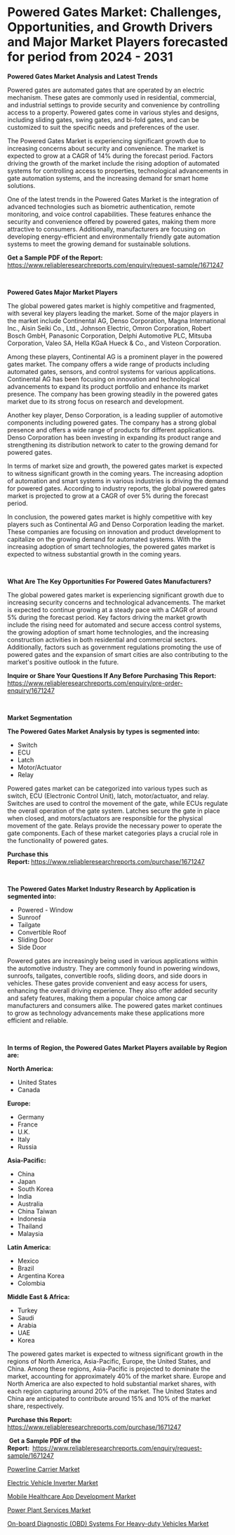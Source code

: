 <p><h1>Powered Gates Market: Challenges, Opportunities, and Growth Drivers and Major Market Players forecasted for period from 2024 - 2031</h1></p><p><strong>Powered Gates Market Analysis and Latest Trends</strong></p>
<p><p>Powered gates are automated gates that are operated by an electric mechanism. These gates are commonly used in residential, commercial, and industrial settings to provide security and convenience by controlling access to a property. Powered gates come in various styles and designs, including sliding gates, swing gates, and bi-fold gates, and can be customized to suit the specific needs and preferences of the user.</p><p>The Powered Gates Market is experiencing significant growth due to increasing concerns about security and convenience. The market is expected to grow at a CAGR of 14% during the forecast period. Factors driving the growth of the market include the rising adoption of automated systems for controlling access to properties, technological advancements in gate automation systems, and the increasing demand for smart home solutions.</p><p>One of the latest trends in the Powered Gates Market is the integration of advanced technologies such as biometric authentication, remote monitoring, and voice control capabilities. These features enhance the security and convenience offered by powered gates, making them more attractive to consumers. Additionally, manufacturers are focusing on developing energy-efficient and environmentally friendly gate automation systems to meet the growing demand for sustainable solutions.</p></p>
<p><strong>Get a Sample PDF of the Report:&nbsp;</strong> <a href="https://www.reliableresearchreports.com/enquiry/request-sample/1671247">https://www.reliableresearchreports.com/enquiry/request-sample/1671247</a></p>
<p>&nbsp;</p>
<p><strong>Powered Gates Major Market Players</strong></p>
<p><p>The global powered gates market is highly competitive and fragmented, with several key players leading the market. Some of the major players in the market include Continental AG, Denso Corporation, Magna International Inc., Aisin Seiki Co., Ltd., Johnson Electric, Omron Corporation, Robert Bosch GmbH, Panasonic Corporation, Delphi Automotive PLC, Mitsuba Corporation, Valeo SA, Hella KGaA Hueck & Co., and Visteon Corporation.</p><p>Among these players, Continental AG is a prominent player in the powered gates market. The company offers a wide range of products including automated gates, sensors, and control systems for various applications. Continental AG has been focusing on innovation and technological advancements to expand its product portfolio and enhance its market presence. The company has been growing steadily in the powered gates market due to its strong focus on research and development.</p><p>Another key player, Denso Corporation, is a leading supplier of automotive components including powered gates. The company has a strong global presence and offers a wide range of products for different applications. Denso Corporation has been investing in expanding its product range and strengthening its distribution network to cater to the growing demand for powered gates.</p><p>In terms of market size and growth, the powered gates market is expected to witness significant growth in the coming years. The increasing adoption of automation and smart systems in various industries is driving the demand for powered gates. According to industry reports, the global powered gates market is projected to grow at a CAGR of over 5% during the forecast period.</p><p>In conclusion, the powered gates market is highly competitive with key players such as Continental AG and Denso Corporation leading the market. These companies are focusing on innovation and product development to capitalize on the growing demand for automated systems. With the increasing adoption of smart technologies, the powered gates market is expected to witness substantial growth in the coming years.</p></p>
<p>&nbsp;</p>
<p><strong>What Are The Key Opportunities For Powered Gates Manufacturers?</strong></p>
<p><p>The global powered gates market is experiencing significant growth due to increasing security concerns and technological advancements. The market is expected to continue growing at a steady pace with a CAGR of around 5% during the forecast period. Key factors driving the market growth include the rising need for automated and secure access control systems, the growing adoption of smart home technologies, and the increasing construction activities in both residential and commercial sectors. Additionally, factors such as government regulations promoting the use of powered gates and the expansion of smart cities are also contributing to the market's positive outlook in the future.</p></p>
<p><strong>Inquire or Share Your Questions If Any Before Purchasing This Report:</strong> <a href="https://www.reliableresearchreports.com/enquiry/pre-order-enquiry/1671247">https://www.reliableresearchreports.com/enquiry/pre-order-enquiry/1671247</a></p>
<p>&nbsp;</p>
<p><strong>Market Segmentation</strong></p>
<p><strong>The Powered Gates Market Analysis by types is segmented into:</strong></p>
<p><ul><li>Switch</li><li>ECU</li><li>Latch</li><li>Motor/Actuator</li><li>Relay</li></ul></p>
<p><p>Powered gates market can be categorized into various types such as switch, ECU (Electronic Control Unit), latch, motor/actuator, and relay. Switches are used to control the movement of the gate, while ECUs regulate the overall operation of the gate system. Latches secure the gate in place when closed, and motors/actuators are responsible for the physical movement of the gate. Relays provide the necessary power to operate the gate components. Each of these market categories plays a crucial role in the functionality of powered gates.</p></p>
<p><strong>Purchase this Report:&nbsp;</strong><a href="https://www.reliableresearchreports.com/purchase/1671247">https://www.reliableresearchreports.com/purchase/1671247</a></p>
<p>&nbsp;</p>
<p><strong>The Powered Gates Market Industry Research by Application is segmented into:</strong></p>
<p><ul><li>Powered - Window</li><li>Sunroof</li><li>Tailgate</li><li>Convertible Roof</li><li>Sliding Door</li><li>Side Door</li></ul></p>
<p><p>Powered gates are increasingly being used in various applications within the automotive industry. They are commonly found in powering windows, sunroofs, tailgates, convertible roofs, sliding doors, and side doors in vehicles. These gates provide convenient and easy access for users, enhancing the overall driving experience. They also offer added security and safety features, making them a popular choice among car manufacturers and consumers alike. The powered gates market continues to grow as technology advancements make these applications more efficient and reliable.</p></p>
<p>&nbsp;</p>
<p><strong>In terms of Region, the Powered Gates Market Players available by Region are:</strong></p>
<p>
    <p> <strong> North America: </strong>
        <ul>
            <li>United States</li>
            <li>Canada</li>
        </ul>
        </p> 
    <p> <strong> Europe: </strong>
        <ul>
            <li>Germany</li>
            <li>France</li>
            <li>U.K.</li>
            <li>Italy</li>
            <li>Russia</li>
        </ul>
        </p> 
    <p> <strong> Asia-Pacific: </strong>
        <ul>
            <li>China</li>
            <li>Japan</li>
            <li>South Korea</li>
            <li>India</li>
            <li>Australia</li>
            <li>China Taiwan</li>
            <li>Indonesia</li>
            <li>Thailand</li>
            <li>Malaysia</li>
        </ul>
        </p> 
    <p> <strong> Latin America: </strong>
        <ul>
            <li>Mexico</li>
            <li>Brazil</li>
            <li>Argentina Korea</li>
            <li>Colombia</li>
        </ul>
        </p> 
    <p> <strong> Middle East & Africa: </strong>
        <ul>
            <li>Turkey</li>
            <li>Saudi</li>
            <li>Arabia</li>
            <li>UAE</li>
            <li>Korea</li>
        </ul>
    </p>
    </p>
<p><p>The powered gates market is expected to witness significant growth in the regions of North America, Asia-Pacific, Europe, the United States, and China. Among these regions, Asia-Pacific is projected to dominate the market, accounting for approximately 40% of the market share. Europe and North America are also expected to hold substantial market shares, with each region capturing around 20% of the market. The United States and China are anticipated to contribute around 15% and 10% of the market share, respectively.</p></p>
<p><strong>Purchase this Report: </strong><a href="https://www.reliableresearchreports.com/purchase/1671247">https://www.reliableresearchreports.com/purchase/1671247</a></p>
<p>&nbsp;<strong>Get a Sample PDF of the Report:&nbsp;&nbsp;</strong><a href="https://www.reliableresearchreports.com/enquiry/request-sample/1671247">https://www.reliableresearchreports.com/enquiry/request-sample/1671247</a></p>
<p><strong></strong></p>
<p><p><a href="https://medium.com/@alicehanson1974/powerline-carrier-market-report-reveals-the-latest-trends-and-growth-opportunities-of-this-market-38b350220604">Powerline Carrier Market</a></p><p><a href="https://issuu.com/reportprime-2/docs/electric-vehicle-inverter-market-size-2030.pptx">Electric Vehicle Inverter Market</a></p><p><a href="https://medium.com/@sophiegrant777/mobile-healthcare-app-development-market-comprehensive-assessment-by-type-application-and-7eb3c0053751">Mobile Healthcare App Development Market</a></p><p><a href="https://medium.com/@alicehanson1974/power-plant-services-market-share-evolution-and-market-growth-trends-2024-2031-831b18fa377d">Power Plant Services Market</a></p><p><a href="https://issuu.com/reportprime-2/docs/on-board-diagnostic-obd-systems-for-heavy-duty-veh">On-board Diagnostic (OBD) Systems For Heavy-duty Vehicles Market</a></p></p>